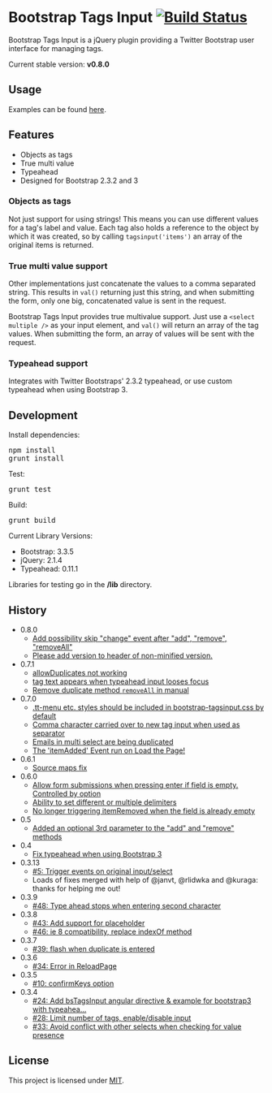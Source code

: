 # Bootstrap Tags Input [![Build Status](https://travis-ci.org/bootstrap-tagsinput/bootstrap-tagsinput.svg?branch=master)](https://travis-ci.org/bootstrap-tagsinput/bootstrap-tagsinput)
Bootstrap Tags Input is a jQuery plugin providing a Twitter Bootstrap user interface for managing tags.

Current stable version: **v0.8.0**

## Usage
Examples can be found [here](http://bootstrap-tagsinput.github.io/bootstrap-tagsinput/examples/).

## Features
* Objects as tags
* True multi value
* Typeahead
* Designed for Bootstrap 2.3.2 and 3

### Objects as tags
Not just support for using strings! This means you can use different values
for a tag's label and value. Each tag also holds a reference to the object
by which it was created, so by calling <code>tagsinput('items')</code> an
array of the original items is returned.

### True multi value support
Other implementations just concatenate the values to a comma separated string.
This results in <code>val()</code> returning just this string, and when
submitting the form, only one big, concatenated value is sent in the request.

Bootstrap Tags Input provides true multivalue support. Just use a
<code>&lt;select multiple /&gt;</code> as your input element, and
<code>val()</code> will return an array of the tag values. When submitting the
form, an array of values will be sent with the request.

### Typeahead support
Integrates with Twitter Bootstraps' 2.3.2 typeahead, or use custom typeahead when using Bootstrap 3.

## Development
Install dependencies:
<pre>
npm install
grunt install
</pre>
Test:
<pre>
grunt test
</pre>
Build:
<pre>
grunt build
</pre>
Current Library Versions:

- Bootstrap: 3.3.5
- jQuery: 2.1.4
- Typeahead: 0.11.1

Libraries for testing go in the **/lib** directory.

## History
- 0.8.0
  - [Add possibility skip "change" event after "add", "remove", "removeAll"](https://github.com/bootstrap-tagsinput/bootstrap-tagsinput/pull/429)
  - [Please add version to header of non-minified version.](https://github.com/bootstrap-tagsinput/bootstrap-tagsinput/issues/438)
- 0.7.1
  - [allowDuplicates not working](https://github.com/bootstrap-tagsinput/bootstrap-tagsinput/issues/419)
  - [tag text appears when typeahead input looses focus](https://github.com/bootstrap-tagsinput/bootstrap-tagsinput/issues/386)
  - [Remove duplicate method `removeAll` in manual](https://github.com/bootstrap-tagsinput/bootstrap-tagsinput/pull/427)
- 0.7.0
  - [.tt-menu etc. styles should be included in bootstrap-tagsinput.css by default](https://github.com/bootstrap-tagsinput/bootstrap-tagsinput/issues/426)
  - [Comma character carried over to new tag input when used as separator](https://github.com/bootstrap-tagsinput/bootstrap-tagsinput/issues/422)
  - [Emails in multi select are being duplicated](https://github.com/bootstrap-tagsinput/bootstrap-tagsinput/issues/399)
  - [The 'itemAdded' Event run on Load the Page!](https://github.com/bootstrap-tagsinput/bootstrap-tagsinput/issues/369)
- 0.6.1
  - [Source maps fix](https://github.com/bootstrap-tagsinput/bootstrap-tagsinput/issues/371)
- 0.6.0
  - [Allow form submissions when pressing enter if field is empty. Controlled by option](https://github.com/bootstrap-tagsinput/bootstrap-tagsinput/issues/368)
  - [Ability to set different or multiple delimiters](https://github.com/bootstrap-tagsinput/bootstrap-tagsinput/issues/397)
  - [No longer triggering itemRemoved when the field is already empty](https://github.com/bootstrap-tagsinput/bootstrap-tagsinput/issues/405)
- 0.5
  - [Added an optional 3rd parameter to the "add" and "remove" methods](https://github.com/bootstrap-tagsinput/bootstrap-tagsinput/pull/298)
- 0.4
  - [Fix typeahead when using Bootstrap 3](https://github.com/bootstrap-tagsinput/bootstrap-tagsinput/pull/73)
- 0.3.13
  -  [#5: Trigger events on original input/select](https://github.com/bootstrap-tagsinput/bootstrap-tagsinput/issues/5)
  -  Loads of fixes merged with help of @janvt, @rlidwka and @kuraga: thanks for helping me out!
- 0.3.9
  -  [#48: Type ahead stops when entering second character](https://github.com/bootstrap-tagsinput/bootstrap-tagsinput/issues/48)
- 0.3.8
  -  [#43: Add support for placeholder](https://github.com/bootstrap-tagsinput/bootstrap-tagsinput/pull/43)
  -  [#46: ie 8 compatibility, replace indexOf method](https://github.com/bootstrap-tagsinput/bootstrap-tagsinput/pull/46)
- 0.3.7
  -  [#39: flash when duplicate is entered](https://github.com/bootstrap-tagsinput/bootstrap-tagsinput/issues/39)
- 0.3.6
  -  [#34: Error in ReloadPage](https://github.com/bootstrap-tagsinput/bootstrap-tagsinput/issues/34)
- 0.3.5
  -  [#10: confirmKeys option](https://github.com/bootstrap-tagsinput/bootstrap-tagsinput/issues/10)
- 0.3.4
  -  [#24: Add bsTagsInput angular directive & example for bootstrap3 with typeahea...](https://github.com/bootstrap-tagsinput/bootstrap-tagsinput/pull/24)
  -  [#28: Limit number of tags, enable/disable input](https://github.com/bootstrap-tagsinput/bootstrap-tagsinput/pull/28)
  -  [#33: Avoid conflict with other selects when checking for value presence](https://github.com/bootstrap-tagsinput/bootstrap-tagsinput/pull/33)

## License
This project is licensed under [MIT](https://raw.github.com/bootstrap-tagsinput/bootstrap-tagsinput/master/LICENSE "Read more about the MIT license").
